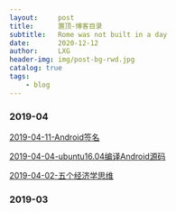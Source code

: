 ```yaml
---
layout:     post
title:      置顶-博客目录
subtitle:   Rome was not built in a day
date:       2020-12-12
author:     LXG
header-img: img/post-bg-rwd.jpg
catalog: true
tags:
    - blog
---
```


### 2019-04

[2019-04-11-Android签名](https://lixiaogang03.github.io/2019/04/11/Android%E7%AD%BE%E5%90%8D/)

[2019-04-04-ubuntu16.04编译Android源码](https://lixiaogang03.github.io/2019/04/04/ubuntu16.04%E7%BC%96%E8%AF%91Android%E6%BA%90%E7%A0%81/)

[2019-04-02-五个经济学思维](https://lixiaogang03.github.io/2019/04/02/%E4%BA%94%E4%B8%AA%E7%BB%8F%E6%B5%8E%E5%AD%A6%E6%80%9D%E7%BB%B4/)

### 2019-03


